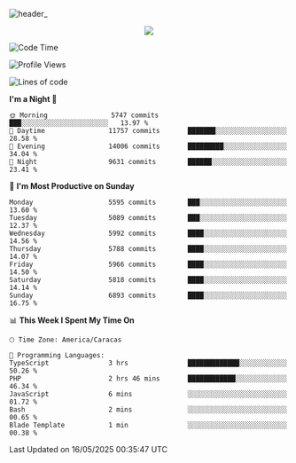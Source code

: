 ![header_](https://github.com/user-attachments/assets/4010d822-ccdc-4198-b608-18c773338d18)


<p align="center">
  <a href="http://www.github.com/thevacs">
    <img src="https://github-readme-streak-stats.herokuapp.com/?user=thevacs&stroke=ffffff&background=1c1917&ring=0891b2&fire=0891b2&currStreakNum=ffffff&currStreakLabel=0891b2&sideNums=ffffff&sideLabels=ffffff&dates=ffffff&hide_border=true" />
  </a>
</p>

<!--START_SECTION:waka-->
![Code Time](http://img.shields.io/badge/Code%20Time-3%2C398%20hrs%2035%20mins-blue)

![Profile Views](http://img.shields.io/badge/Profile%20Views-0-blue)

![Lines of code](https://img.shields.io/badge/From%20Hello%20World%20I%27ve%20Written-5.0%20million%20lines%20of%20code-blue)

**I'm a Night 🦉** 

```text
🌞 Morning                5747 commits        ███░░░░░░░░░░░░░░░░░░░░░░   13.97 % 
🌆 Daytime                11757 commits       ███████░░░░░░░░░░░░░░░░░░   28.58 % 
🌃 Evening                14006 commits       █████████░░░░░░░░░░░░░░░░   34.04 % 
🌙 Night                  9631 commits        ██████░░░░░░░░░░░░░░░░░░░   23.41 % 
```
📅 **I'm Most Productive on Sunday** 

```text
Monday                   5595 commits        ███░░░░░░░░░░░░░░░░░░░░░░   13.60 % 
Tuesday                  5089 commits        ███░░░░░░░░░░░░░░░░░░░░░░   12.37 % 
Wednesday                5992 commits        ████░░░░░░░░░░░░░░░░░░░░░   14.56 % 
Thursday                 5788 commits        ████░░░░░░░░░░░░░░░░░░░░░   14.07 % 
Friday                   5966 commits        ████░░░░░░░░░░░░░░░░░░░░░   14.50 % 
Saturday                 5818 commits        ████░░░░░░░░░░░░░░░░░░░░░   14.14 % 
Sunday                   6893 commits        ████░░░░░░░░░░░░░░░░░░░░░   16.75 % 
```


📊 **This Week I Spent My Time On** 

```text
🕑︎ Time Zone: America/Caracas

💬 Programming Languages: 
TypeScript               3 hrs               █████████████░░░░░░░░░░░░   50.26 % 
PHP                      2 hrs 46 mins       ████████████░░░░░░░░░░░░░   46.34 % 
JavaScript               6 mins              ░░░░░░░░░░░░░░░░░░░░░░░░░   01.72 % 
Bash                     2 mins              ░░░░░░░░░░░░░░░░░░░░░░░░░   00.65 % 
Blade Template           1 min               ░░░░░░░░░░░░░░░░░░░░░░░░░   00.38 % 
```


 Last Updated on 16/05/2025 00:35:47 UTC
<!--END_SECTION:waka-->
